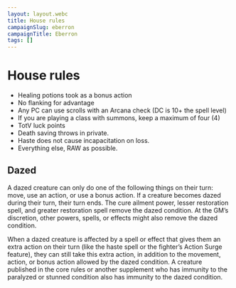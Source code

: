 ```yaml
---
layout: layout.webc
title: House rules
campaignSlug: eberron
campaignTitle: Eberron
tags: []
---
```

# House rules

- Healing potions took as a bonus action
- No flanking for advantage
- Any PC can use scrolls with an Arcana check (DC is 10+ the spell level)
- If you are playing a class with summons, keep a maximum of four (4)
- TotV luck points
- Death saving throws in private.
- Haste does not cause incapacitation on loss.
- Everything else, RAW as possible.

## Dazed

A dazed creature can only do one of the following things on their turn: move, use an action, or use a bonus action. If a creature becomes dazed during their turn, their turn ends. The cure ailment power, lesser restoration spell, and greater restoration spell remove the dazed condition. At the GM’s discretion, other powers, spells, or effects might also remove the dazed condition.

When a dazed creature is affected by a spell or effect that gives them an extra action on their turn (like the haste spell or the fighter’s Action Surge feature), they can still take this extra action, in addition to the movement, action, or bonus action allowed by the dazed condition. A creature published in the core rules or another supplement who has immunity to the paralyzed or stunned condition also has immunity to the dazed condition.
